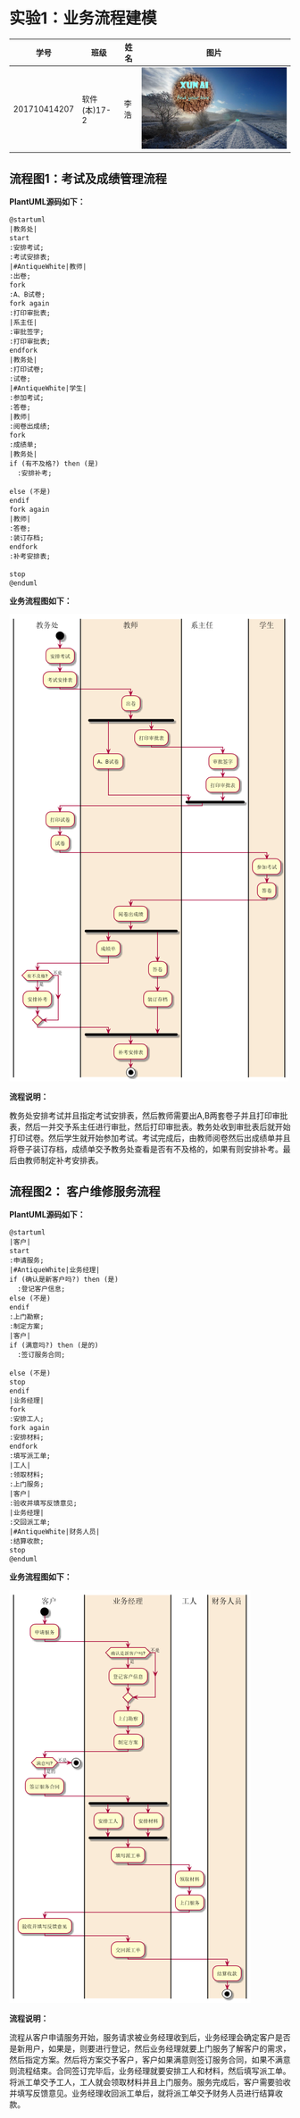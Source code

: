 # 实验1：业务流程建模

| 学号         | 班级         | 姓名 | 图片            |
| ------------ | ------------ | ---- | --------------- |
| 201710414207 | 软件(本)17-2 | 李浩 | ![img](./1.jpg) |

## 流程图1：考试及成绩管理流程

 **PlantUML源码如下：** 

```
@startuml
|教务处|
start
:安排考试;
:考试安排表;
|#AntiqueWhite|教师|
:出卷;
fork
:A、B试卷;
fork again
:打印审批表;
|系主任|
:审批签字;
:打印审批表;
endfork
|教务处|
:打印试卷;
:试卷;
|#AntiqueWhite|学生|
:参加考试;
:答卷;
|教师|
:阅卷出成绩;
fork
:成绩单;
|教务处|
if (有不及格?) then (是)
  :安排补考;

else (不是)
endif
fork again
|教师|
:答卷;
:装订存档;
endfork
:补考安排表;

stop
@enduml
```

 **业务流程图如下：** 

![](./1.png)

 **流程说明：** 

​	教务处安排考试并且指定考试安排表，然后教师需要出A,B两套卷子并且打印审批表，然后一并交予系主任进行审批，然后打印审批表。教务处收到审批表后就开始打印试卷。然后学生就开始参加考试。考试完成后，由教师阅卷然后出成绩单并且将卷子装订存档，成绩单交予教务处查看是否有不及格的，如果有则安排补考。最后由教师制定补考安排表。

## 流程图2： 客户维修服务流程

**PlantUML源码如下：**

```
@startuml
|客户|
start
:申请服务;
|#AntiqueWhite|业务经理|
if (确认是新客户吗?) then (是)
  :登记客户信息;
else (不是)
endif
:上门勘察;
:制定方案;
|客户|
if (满意吗?) then (是的)
  :签订服务合同;

else (不是)
stop
endif
|业务经理|
fork
:安排工人;
fork again
:安排材料;
endfork
:填写派工单;
|工人|
:领取材料;
:上门服务;
|客户|
:验收并填写反馈意见;
|业务经理|
:交回派工单;
|#AntiqueWhite|财务人员|
:结算收款;
stop
@enduml
```

 **业务流程图如下：** 

![](./2.png)

 **流程说明：** 

​	流程从客户申请服务开始，服务请求被业务经理收到后，业务经理会确定客户是否是新用户，如果是，则要进行登记，然后业务经理就要上门服务了解客户的需求，然后指定方案。然后将方案交予客户，客户如果满意则签订服务合同，如果不满意则流程结束。合同签订完毕后，业务经理就要安排工人和材料，然后填写派工单。将派工单交予工人，工人就会领取材料并且上门服务。服务完成后，客户需要验收并填写反馈意见。业务经理收回派工单后，就将派工单交予财务人员进行结算收款。